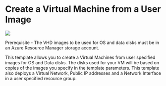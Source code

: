 # Create a Virtual Machine from a User Image

<a href="https://portal.azure.com/#create/Microsoft.Template/uri/https%3A%2F%2Fraw.githubusercontent.com%2FAzure%2Fazure-quickstart-templates%2Fmaster%2F101-vm-user-image-data-disks%2Fazuredeploy.json" target="_blank">
    <img src="http://azuredeploy.net/deploybutton.png"/>
</a>

Prerequisite - The VHD images to be used for OS and data disks must be in an Azure Resource Manager storage account.

This template allows you to create a Virtual Machines from user specified images for OS and Data disks. The disks used for your VM will be based on copies of the images you specify in the template parameters. This template also deploys a Virtual Network, Public IP addresses and a Network Interface in a user specified resource group.

